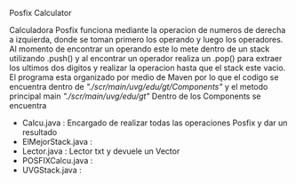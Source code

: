 Posfix Calculator

Calculadora Posfix funciona mediante la operacion de numeros de derecha a izquierda, donde se toman primero los operando y luego los operadores. Al momento de encontrar un operando este lo mete dentro de un stack utilizando .push() y al encontrar un operador realiza un .pop() para extraer los ultimos dos digitos y realizar la operacion hasta que el stack este vacio.
El programa esta organizado por medio de Maven por lo que el codigo se encuentra dentro de *"./scr/main/uvg/edu/gt/Components"* y el metodo principal main *"./scr/main/uvg/edu/gt"*
Dentro de los Components se encuentra
- Calcu.java : Encargado de realizar todas las operaciones Posfix y dar un resultado
- ElMejorStack.java : 
- Lector.java : Lector txt y devuele un Vector
- POSFIXCalcu.java :
- UVGStack.java :
  

